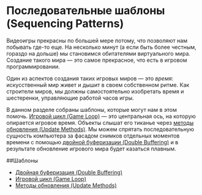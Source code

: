 # Последовательные шаблоны (Sequencing Patterns)
Видеоигры прекрасны по большей мере потому, что позволяют нам побывать где-то еще. На несколько минут (а если быть более честным, гораздо на дольше) мы становимся обитателями виртуального мира. Создание такого мира — это самое прекрасное, что есть в игровом программировании.

Один из аспектов создания таких игровых миров — это *время*: искусственный мир живет и дышит в своем собственном ритме. Как строители миров, мы должны самостоятельно изобретать время и шестеренки, управляющие работой часов игры.

В данном разделе собраны шаблоны, которые могут нам в этом помочь. [Игровой цикл (Game Loop)](../chapter-3/3.2-game-loop.md) — это центральная ось, на которую опирается игровое время. Объекты слышат его тиканье через [методы обновления (Update Methods)](../chapter-3/3.3-update-method.md). Мы можем спрятать последовательную сущность компьютера за фасадом снимков отдельных моментов времени с помощью [двойной буферизации (Double Buffering)](../chapter-3/3.1-double-buffering.md) и в результате обновление игрового мира будет казаться плавным.

##Шаблоны
   * [Двойная буферизация (Double Buffering)](../chapter-3/3.1-double-buffering.md)
   * [Игровой цикл (Game Loop)](../chapter-3/3.2-game-loop.md)
   * [Методы обновления (Update Methods)](../chapter-3/3.3-update-method.md)